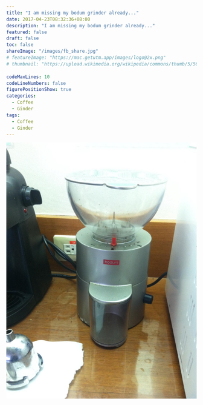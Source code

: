 ```yaml
---
title: "I am missing my bodum grinder already..."
date: 2017-04-23T08:32:36+08:00
description: "I am missing my bodum grinder already..."
featured: false
draft: false
toc: false
shareImage: "/images/fb_share.jpg"
# featureImage: "https://mac.getutm.app/images/logo@2x.png"
# thumbnail: "https://upload.wikimedia.org/wikipedia/commons/thumb/5/56/UTM_Logo.png/440px-UTM_Logo.png"

codeMaxLines: 10
codeLineNumbers: false
figurePositionShow: true
categories:
  - Coffee
  - Ginder
tags:
  - Coffee
  - Ginder
---
```



![](/images/2017-04-23-ginder.jpeg)




